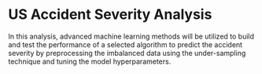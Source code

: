 # US Accident Severity Analysis

In this analysis, advanced machine learning methods will be utilized to build and test the performance of a selected algorithm to predict the accident severity by preprocessing the imbalanced data using the under-sampling technique and tuning the model hyperparameters. 
